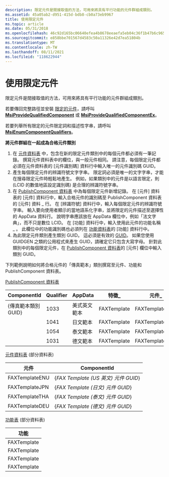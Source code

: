 ```yaml
---
description: 限定元件是間接取值的方法，可用來將具有平行功能的元件群組成類別。
ms.assetid: 45a05ab2-d951-415d-bdb8-cb0a73eb9967
title: 使用限定元件
ms.topic: article
ms.date: 05/31/2018
ms.openlocfilehash: 46c92d165bc06640efea4b8678eeaefa5eb04c36f1b47b6c965faeea00c66adb
ms.sourcegitcommit: e858bbe701567d4583c50a11326e42d7ea51804b
ms.translationtype: MT
ms.contentlocale: zh-TW
ms.lasthandoff: 08/11/2021
ms.locfileid: "118622944"
---
```

# <a name="using-qualified-components"></a>使用限定元件

限定元件是間接取值的方法，可用來將具有平行功能的元件群組成類別。

若要傳回完整路徑並安裝 [限定的元件](qualified-components.md)，請呼叫 [**MsiProvideQualifiedComponent**](/windows/desktop/api/Msi/nf-msi-msiprovidequalifiedcomponenta) 或 [**MsiProvideQualifiedComponentEx**](/windows/desktop/api/Msi/nf-msi-msiprovidequalifiedcomponentexa)。

若要列舉所有限定的元件限定詞和描述性字串，請呼叫 [**MsiEnumComponentQualifiers**](/windows/desktop/api/Msi/nf-msi-msienumcomponentqualifiersa)。

**將元件群組在一起成為合格元件類別**

1.  在 [元件資料表](component-table.md) 中，包含在新的限定元件類別中的每個元件都必須有一筆記錄。 撰寫元件資料表中的欄位，與一般元件相同。 請注意，每個限定元件都必須在元件資料表的 [元件識別碼] 資料行中輸入唯一的元件識別碼 GUID。
2.  產生每個限定元件的辨識符號文字字串。 限定詞必須是唯一的文字字串，才能在搜尋限定元件時輕鬆地產生。 例如，如果類別中的元件是以語言限定，則 (LCID 的數值地區設定識別碼) 是合理的辨識符號字串。
3.  在 [PublishComponent 資料表](publishcomponent-table.md) 中為每個限定元件新增記錄。 在 [元件] 資料表的 [元件] 資料行中，輸入合格元件的識別碼至 PublishComponent 資料表的 [元件] 資料 \_ 行。 在 [辨識符號] 資料行中，輸入每個限定元件的辨識符號字串。 輸入要向使用者顯示的當地語系化字串，並將限定的元件描述至選擇性的 AppData 資料行。 說明字串應該放在 AppData 欄位中，例如「法文字典」，而不只是數位 LCID。 在 [功能] 資料行中，輸入使用此元件的功能名稱 \_ 。 此欄位中的功能識別碼也必須列在 [功能資料表](feature-table.md)的 [功能] 資料行中。
4.  為此限定元件類別產生類別 GUID。 這必須是有效的 [GUID](guid.md)。 如果您使用 GUIDGEN 之類的公用程式來產生 GUID，請確定它只包含大寫字母。 針對此類別中的每個限定元件，在 [PublishComponent 資料表](publishcomponent-table.md)的 [元件] 欄位中輸入類別 GUID。

下列範例說明如何將合格元件的「傳真範本」類別撰寫至元件、功能和 PublishComponent 資料表。

[PublishComponent 資料表](publishcomponent-table.md)



| ComponentId                  | Qualifier | AppData             | 特徵\_   | 元件\_    |
|------------------------------|-----------|---------------------|-------------|----------------|
| {傳真範本類別 GUID} | 1033      | 美式英文範本 | FAXTemplate | FAXTemplateENU |
|                              | 1041      | 日文範本   | FAXTemplate | FAXTemplateJPN |
|                              | 1054      | 泰文範本       | FAXTemplate | FAXTemplateTHA |
|                              | 1031      | 德文範本     | FAXTemplate | FAXTemplateDEU |



 

[元件資料表](component-table.md) (部分資料表) 



| 元件      | ComponentId                                  |
|----------------|----------------------------------------------|
| FAXTemplateENU | {*FAX Template (US 英文) 元件 GUID*} |
| FAXTemplateJPN | {*FAX Template (日文) 元件 GUID*}   |
| FAXTemplateTHA | {*FAX Template (泰文) 元件 GUID*}       |
| FAXTemplateDEU | {*FAX Template (德文) 元件 GUID*}     |



 

[功能表](feature-table.md) (部分資料表) 



| 功能     |
|-------------|
| FAXTemplate |
| FAXTemplate |
| FAXTemplate |
| FAXTemplate |



 

 

 



